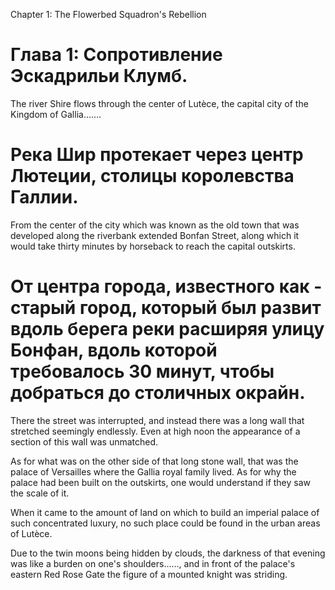 Chapter 1: The Flowerbed Squadron's Rebellion
# Глава 1: Сопротивление Эскадрильи Клумб. 

The river Shire flows through the center of Lutèce, the capital city of the Kingdom of Gallia…….
# Река Шир протекает через центр Лютеции, столицы королевства Галлии.

From the center of the city which was known as the old town that was developed along the riverbank extended Bonfan Street, along which it would take thirty minutes by horseback to reach the capital outskirts.

# От центра города, известного как - старый город, который был развит вдоль берега реки расширяя улицу Бонфан, вдоль которой требовалось 30 минут, чтобы добраться до столичных окрайн.

There the street was interrupted, and instead there was a long wall that stretched seemingly endlessly. Even at high noon the appearance of a section of this wall was unmatched.

As for what was on the other side of that long stone wall, that was the palace of Versailles where the Gallia royal family lived. As for why the palace had been built on the outskirts, one would understand if they saw the scale of it.

When it came to the amount of land on which to build an imperial palace of such concentrated luxury, no such place could be found in the urban areas of Lutèce.

Due to the twin moons being hidden by clouds, the darkness of that evening was like a burden on one's shoulders……, and in front of the palace's eastern Red Rose Gate the figure of a mounted knight was striding.
